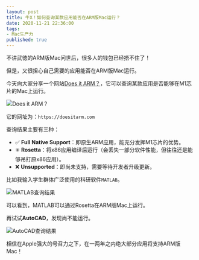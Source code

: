 ```yaml
---
layout: post
title: 牛X！如何查询某款应用能否在ARM版Mac运行？
date: 2020-11-21 22:36:00
tags: 
- Mac生产力
published: true
---
```




不讲武徳的ARM版Mac问世后，很多人的钱包已经捂不住了！

但是，又很担心自己需要的应用能否在ARM版Mac运行。

今天向大家分享一个网站[Does it ARM？](https://doesitarm.com "Does it ARM？")，它可以查询某款应用是否能够在M1芯片的Mac上运行。

![Does it ARM？](https://figurebed-iseex.oss-cn-hangzhou.aliyuncs.com/img/20201121193201.png)

它的网址为：`https://doesitarm.com`

查询结果主要有三种：
- ✅ **Full Native Support**：即原生ARM应用，能充分发挥M1芯片的优势。
- ✳️ **Rosetta**：将x86应用编译后运行（会丢失一部分软件性能，但往往还是能够吊打原x86应用）。
- ❌ **Unsupported**：即尚未支持，需要等待开发者升级更新。

比如我输入学生群体广泛使用的科研软件`MATLAB`。

![MATLAB查询结果](https://figurebed-iseex.oss-cn-hangzhou.aliyuncs.com/img/20201121194102.png)

可以看到，MATLAB可以通过Rosetta在ARM版Mac上运行。

再试试**AutoCAD**，发现尚不能运行。

![AutoCAD查询结果](https://figurebed-iseex.oss-cn-hangzhou.aliyuncs.com/img/20201121194228.png)

相信在Apple强大的号召力之下，在一两年之内绝大部分应用将支持ARM版Mac！





  
